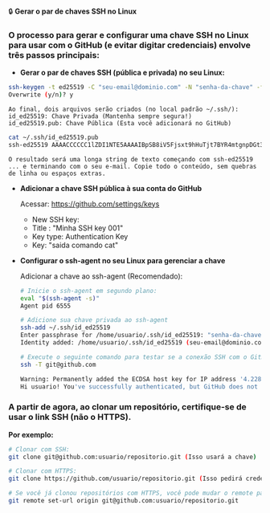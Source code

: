🔒 **Gerar o par de chaves SSH no Linux** 

### O processo para gerar e configurar uma chave SSH no Linux para usar com o GitHub (e evitar digitar credenciais) envolve três passos principais:

- **Gerar o par de chaves SSH (pública e privada) no seu Linux:**
```bash
ssh-keygen -t ed25519 -C "seu-email@dominio.com" -N "senha-da-chave" -f ~/.ssh/id_ed25519
Overwrite (y/n)? y
```
    Ao final, dois arquivos serão criados (no local padrão ~/.ssh/):
    id_ed25519: Chave Privada (Mantenha sempre segura!)
    id_ed25519.pub: Chave Pública (Esta você adicionará no GitHub)

```bash
cat ~/.ssh/id_ed25519.pub
ssh-ed25519 AAAACCCCCC1lZDI1NTE5AAAAIBpSB8iV5Fjsxt9hHuTjt7BYR4mtgnpDGt38ZzQP7fAx seu-email@dominio.com
```

    O resultado será uma longa string de texto começando com ssh-ed25519 ... e terminando com o seu e-mail. Copie todo o conteúdo, sem quebras de linha ou espaços extras.

- **Adicionar a chave SSH pública à sua conta do GitHub**

    Acessar: https://github.com/settings/keys
    + New SSH key: 
    + Title : "Minha SSH key 001"
    + Key type: Authentication Key
    + Key: "saida comando cat"


- **Configurar o ssh-agent no seu Linux para gerenciar a chave**
    
    Adicionar a chave ao ssh-agent (Recomendado):
    
    ```bash
    # Inicie o ssh-agent em segundo plano:
    eval "$(ssh-agent -s)"
    Agent pid 6555

    # Adicione sua chave privada ao ssh-agent
    ssh-add ~/.ssh/id_ed25519
    Enter passphrase for /home/usuario/.ssh/id_ed25519: "senha-da-chave"
    Identity added: /home/usuario/.ssh/id_ed25519 (seu-email@dominio.com)

    # Execute o seguinte comando para testar se a conexão SSH com o GitHub está funcionando:
    ssh -T git@github.com

    Warning: Permanently added the ECDSA host key for IP address '4.228.31.150' to the list of known hosts.
    Hi usuario! You've successfully authenticated, but GitHub does not provide shell access.
    ```


### A partir de agora, ao clonar um repositório, certifique-se de usar o link SSH (não o HTTPS). 

**Por exemplo:**
```bash
# Clonar com SSH: 
git clone git@github.com:usuario/repositorio.git (Isso usará a chave)

# Clonar com HTTPS: 
git clone https://github.com/usuario/repositorio.git (Isso pedirá credenciais a menos que você tenha configurado outro método)

# Se você já clonou repositórios com HTTPS, você pode mudar o remote para usar SSH:
git remote set-url origin git@github.com:usuario/repositorio.git
```